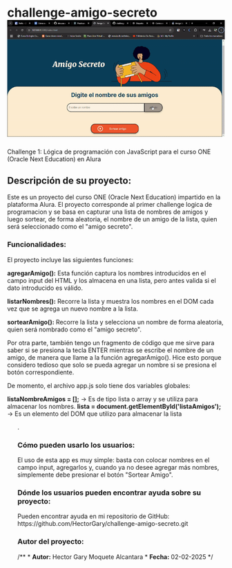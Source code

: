 # challenge-amigo-secreto ![Este es un ejemplo de como funciona la app](ejemplo-de-uso-de-la-App.gif)
Challenge 1: Lógica de programación con JavaScript para el curso ONE (Oracle Next Education) en Alura

<h2>Descripción de su proyecto: </h2>

Este es un proyecto del curso ONE (Oracle Next Education) impartido en la plataforma Alura. El proyecto corresponde al primer challenge logica de programacion y se basa en capturar una lista de nombres de amigos y luego sortear, de forma aleatoria, el nombre de un amigo de la lista, quien será seleccionado como el "amigo secreto".

<h3>Funcionalidades:</h3>
El proyecto incluye las siguientes funciones:

<strong>agregarAmigo():</strong>
Esta función captura los nombres introducidos en el campo input del HTML y los almacena en una lista, pero antes valida si el dato introducido es válido.

<strong>listarNombres():</strong>
Recorre la lista y muestra los nombres en el DOM cada vez que se agrega un nuevo nombre a la lista.

<strong>sortearAmigo():</strong>
Recorre la lista y selecciona un nombre de forma aleatoria, quien será nombrado como el "amigo secreto".

Por otra parte, también tengo un fragmento de código que me sirve para saber si se presiona la tecla ENTER mientras se escribe el nombre de un amigo, de manera que llame a la función </strong>agregarAmigo()</strong>. Hice esto porque considero tedioso que solo se pueda agregar un nombre si se presiona el botón correspondiente.

De momento, el archivo app.js solo tiene dos variables globales:

<strong>listaNombreAmigos = [];</strong> → Es de tipo lista o array y se utiliza para almacenar los nombres.
<strong>lista = document.getElementById('listaAmigos');</strong> → Es un elemento del DOM que utilizo para almacenar la lista <ul>.
<h3>Cómo pueden usarlo los usuarios:</h3>
El uso de esta app es muy simple: basta con colocar nombres en el campo input, agregarlos y, cuando ya no desee agregar más nombres, simplemente debe presionar el botón "Sortear Amigo".

<h3>Dónde los usuarios pueden encontrar ayuda sobre su proyecto:</h3>
Pueden encontrar ayuda en mi repositorio de GitHub:
https://github.com/HectorGary/challenge-amigo-secreto.git

<h3>Autor del proyecto:</h3>
/**
 * <strong>Autor:</strong> Hector Gary Moquete Alcantara
 * <strong>Fecha:</strong> 02-02-2025
 */